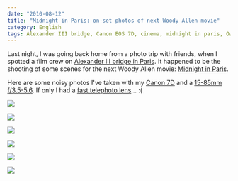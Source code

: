```yaml
---
date: "2010-08-12"
title: "Midnight in Paris: on-set photos of next Woody Allen movie"
category: English
tags: Alexander III bridge, Canon EOS 7D, cinema, midnight in paris, Owen Wilson, paris, Paris,France, photography, Woody Allen
---
```


Last night, I was going back home from a photo trip with friends, when I spotted a film crew on [Alexander III bridge in Paris](https://en.wikipedia.org/wiki/Pont_Alexandre_III). It happened to be the shooting of some scenes for the next Woody Allen movie: [Midnight in Paris](https://www.imdb.com/title/tt1605783/).

Here are some noisy photos I've taken with my [Canon 7D](https://amzn.com/B002NEGTTW/?tag=kevideld-20) and a [15-85mm f/3.5-5.6](https://amzn.com/B002NEGTTM/?tag=kevideld-20). If only I had a [fast telephoto lens](https://amzn.com/B0000ALKBU/?tag=kevideld-20)... :(







![](/uploads/2010/midnight-in-paris-owen-wilson.jpg)

![](/uploads/2010/midnight-in-paris-woody-allen.jpg)

![](/uploads/2010/midnight-in-paris-set-001.jpg)

![](/uploads/2010/midnight-in-paris-set-002.jpg)

![](/uploads/2010/midnight-in-paris-set-003.jpg)

![](/uploads/2010/midnight-in-paris-set-004.jpg)

